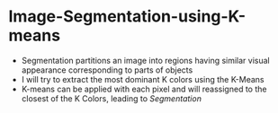 # Image-Segmentation-using-K-means
- Segmentation partitions an image into regions having similar visual appearance corresponding to parts of objects
- I will try to extract the most dominant K colors using the K-Means
- K-means can be applied with each pixel and will reassigned to the closest of the K Colors, leading to <em>Segmentation<em>
  </br>
  
  
